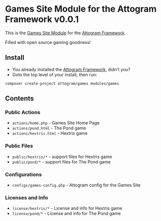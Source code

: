 # Games Site Module for the Attogram Framework v0.0.1

This is the [Games Site Module](https://github.com/attogram/games)
for the [Attogram Framework](https://github.com/attogram/attogram).

Filled with open source gaming goodness!

## Install

* You already installed the
  [Attogram Framework](https://github.com/attogram/attogram), didn't you?
* Goto the top level of your install, then run:

```
composer create-project attogram/games modules/games
```

## Contents

### Public Actions

* `actions/home.php` - Games Site Home Page
* `actions/pond.html` - The Pond game
* `actions/hextris.html` - Hextris game

### Public Files

* `public/hextris/*` - support files for Hextris game
* `public/pond/*` - support files for The Pond game

### Configurations

* `configs/games-config.php` - Attogram config for the Games Site

### Licenses and Info

* `license/hextris/*` - License and info for Hextris game
* `license/pond/*` - License and info for The Pond game

